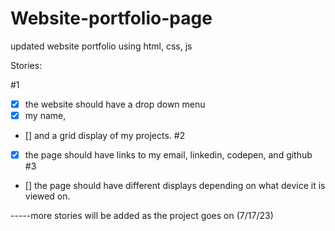 # Website-portfolio-page
updated website portfolio using html, css, js

Stories:

#1 
- [x] the website should have a drop down menu 
- [x] my name, 
- [] and a grid display of my projects.
#2 
- [x] the page should have links to my email, linkedin, codepen, and github
#3 
- [] the page should have different displays depending on what device it is viewed on.

-----more stories will be added as the project goes on (7/17/23)
